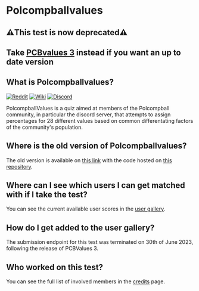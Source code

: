 # Polcompballvalues
## **⚠️This test is now deprecated⚠️**
## **Take [PCBvalues 3](https://github.com/pcbvalues/pcbvalues.github.io) instead if you want an up to date version**


## What is Polcompballvalues?
[![Reddit](https://img.shields.io/badge/r%2FPolcompball-Reddit-%23FF4500?style=flat&logo=reddit)](https://www.reddit.com/r/Polcompball/)
[![Wiki](https://img.shields.io/badge/Polcompball-Wiki-%230000?style=flat&logo=wikipedia)](https://polcompball.wiki/)
[![Discord](https://img.shields.io/badge/Polcompball-Server-%235865F2?style=flat&logo=discord)
](https://discord.gg/pyEZttNQYu)

PolcompballValues is a quiz aimed at members of the Polcompball community, in particular the discord server, that attempts to assign percentages for 28 different values based on common differentating factors of the community's population.

## Where is the old version of Polcompballvalues?
The old version is available on [this link](https://polcompballvalues.github.io/legacy/) with the code hosted on [this repository](https://github.com/Polcompballvalues/legacy).

## Where can I see which users I can get matched with if I take the test?
You can see the current available user scores in the [user gallery](https://polcompballvalues.github.io/gallery.html).

## How do I get added to the user gallery?
The submission endpoint for this test was terminated on 30th of June 2023, following the release of PCBValues 3.

## Who worked on this test?
You can see the full list of involved members in the [credits](https://polcompballvalues.github.io/credits.html) page.
